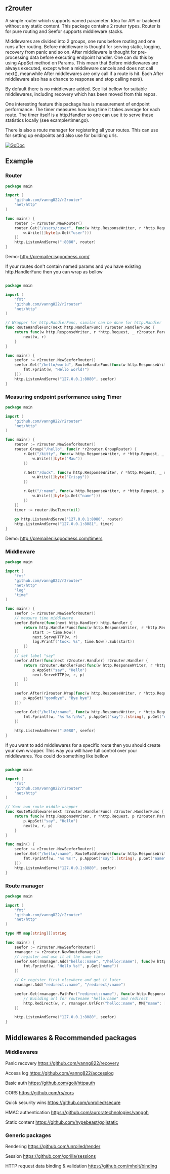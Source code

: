## r2router

A simple router which supports named parameter. Idea for API or backend without any static content. This package contains 2 router types. Router is for pure routing and Seefor supports middleware stacks.

Middlewares are divided into 2 groups, one runs before routing and one runs after routing. Before middleware is thought for serving static, logging, recovery from panic and so on. After middleware is thought for pre-processing data before executing endpoint handler. One can do this by using AppSet method on Params. This mean that Before middlewares are always executed, except when a middleware cancels and does not call next(), meanwhile After middlewares are only call if a route is hit. Each After middleware also has a chance to response and stop calling next().

By default there is no middleware added. See list bellow for suitable middlewares, including recovery which has been moved from this repos.

One interesting feature this package has is measurement of endpoint performance. The timer measures how long time it takes average for each route. The timer itself is a http.Handler so one can use it to serve these statistics locally (see example/timer.go).

There is also a route manager for registering all your routes. This can use for setting up endpoints and also use for building urls.

[![GoDoc](https://godoc.org/github.com/vanng822/r2router?status.svg)](https://godoc.org/github.com/vanng822/r2router)


## Example

### Router
```go
package main

import (
	"github.com/vanng822/r2router"
	"net/http"
)

func main() {
	router := r2router.NewRouter()
	router.Get("/users/:user", func(w http.ResponseWriter, r *http.Request, p r2router.Params) {
		w.Write([]byte(p.Get("user")))
	})
	http.ListenAndServe(":8080", router)
}
```
	
Demo: http://premailer.isgoodness.com/

If your routes don't contain named params and you have existing http.HandlerFunc then you can wrap as bellow

```go

package main

import (
	"fmt"
	"github.com/vanng822/r2router"
	"net/http"
)

// Wrapper for http.HandlerFunc, similar can be done for http.Handler
func RouteHandleFunc(next http.HandlerFunc) r2router.HandlerFunc {
	return func(w http.ResponseWriter, r *http.Request, _ r2router.Params) {
		next(w, r)
	}
}

func main() {
	seefor := r2router.NewSeeforRouter()
	seefor.Get("/hello/world", RouteHandleFunc(func(w http.ResponseWriter, r *http.Request) {
		fmt.Fprint(w, "Hello world!")
	}))
	http.ListenAndServe("127.0.0.1:8080", seefor)
}
```
	
### Measuring endpoint performance using Timer

```go
package main

import (
	"github.com/vanng822/r2router"
	"net/http"
)

func main() {
	router := r2router.NewSeeforRouter()
	router.Group("/hello", func(r *r2router.GroupRouter) {
		r.Get("/kitty", func(w http.ResponseWriter, r *http.Request, _ r2router.Params) {
			w.Write([]byte("Mau"))
		})

		r.Get("/duck", func(w http.ResponseWriter, r *http.Request, _ r2router.Params) {
			w.Write([]byte("Crispy"))
		})

		r.Get("/:name", func(w http.ResponseWriter, r *http.Request, p r2router.Params) {
			w.Write([]byte(p.Get("name")))
		})
	})
	timer := router.UseTimer(nil)
	
	go http.ListenAndServe("127.0.0.1:8080", router)
	http.ListenAndServe("127.0.0.1:8081", timer)
}
```

Demo: http://premailer.isgoodness.com/timers

### Middleware

```go	
package main

import (
	"fmt"
	"github.com/vanng822/r2router"
	"net/http"
	"log"
	"time"
)

func main() {
	seefor := r2router.NewSeeforRouter()
	// measure time middleware
	seefor.Before(func(next http.Handler) http.Handler {
		return http.HandlerFunc(func(w http.ResponseWriter, r *http.Request) {
			start := time.Now()
			next.ServeHTTP(w, r)
			log.Printf("took: %s", time.Now().Sub(start))
		})
	})
	// set label "say"
	seefor.After(func(next r2router.Handler) r2router.Handler {
		return r2router.HandlerFunc(func(w http.ResponseWriter, r *http.Request, p r2router.Params) {
			p.AppSet("say", "Hello")
			next.ServeHTTP(w, r, p)
		})
	})

	seefor.After(r2router.Wrap(func(w http.ResponseWriter, r *http.Request, p r2router.Params) {
		p.AppSet("goodbye", "Bye bye")
	}))

	seefor.Get("/hello/:name", func(w http.ResponseWriter, r *http.Request, p r2router.Params) {
		fmt.Fprintf(w, "%s %s!\n%s", p.AppGet("say").(string), p.Get("name"), p.AppGet("goodbye"))
	})
	
	http.ListenAndServe(":8080", seefor)
}
```	

If you want to add middlewares for a specific route then you should create your own wrapper. This way you will have full control over your middlewares.
You could do something like bellow

```go

package main

import (
	"fmt"
	"github.com/vanng822/r2router"
	"net/http"
)

// Your own route middle wrapper
func RouteMiddleware(next r2router.HandlerFunc) r2router.HandlerFunc {
	return func(w http.ResponseWriter, r *http.Request, p r2router.Params) {
		p.AppSet("say", "Hello")
		next(w, r, p)
	}
}

func main() {
	seefor := r2router.NewSeeforRouter()
	seefor.Get("/hello/:name", RouteMiddleware(func(w http.ResponseWriter, r *http.Request, p r2router.Params) {
		fmt.Fprintf(w, "%s %s!", p.AppGet("say").(string), p.Get("name"))
	}))
	http.ListenAndServe("127.0.0.1:8080", seefor)
}
```



### Route manager

```go	
package main

import (
	"fmt"
	"github.com/vanng822/r2router"
	"net/http"
)

type MM map[string][]string

func main() {
	seefor := r2router.NewSeeforRouter()
	rmanager := r2router.NewRouteManager()
	// register and use it at the same time
	seefor.Get(rmanager.Add("hello::name", "/hello/:name"), func(w http.ResponseWriter, r *http.Request, p r2router.Params) {
		fmt.Fprintf(w, "Hello %s!", p.Get("name"))
	})

	// Or register first elsewhere and get it later
	rmanager.Add("redirect::name", "/redirect/:name")

	seefor.Get(rmanager.PathFor("redirect::name"), func(w http.ResponseWriter, r *http.Request, p r2router.Params) {
		// Building url for routename "hello:name" and redirect
		http.Redirect(w, r, rmanager.UrlFor("hello::name", MM{"name": []string{p.Get("name")}}), http.StatusFound)
	})

	http.ListenAndServe("127.0.0.1:8080", seefor)
}
```	

## Middlewares & Recommended packages

### Middlewares

Panic recovery https://github.com/vanng822/recovery

Access log https://github.com/vanng822/accesslog

Basic auth https://github.com/goji/httpauth

CORS https://github.com/rs/cors

Quick security wins https://github.com/unrolled/secure

HMAC authentication https://github.com/auroratechnologies/vangoh

Static content https://github.com/hypebeast/gojistatic

### Generic packages

Rendering https://github.com/unrolled/render

Session https://github.com/gorilla/sessions

HTTP request data binding & validation https://github.com/mholt/binding


